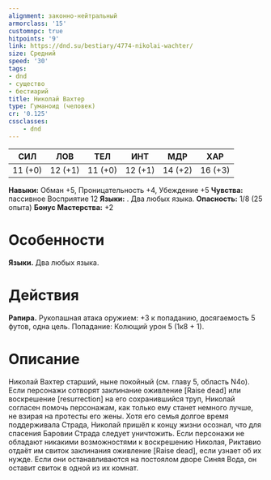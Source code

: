 ```yaml
---
alignment: законно-нейтральный
armorclass: '15'
customnpc: true
hitpoints: '9'
link: https://dnd.su/bestiary/4774-nikolai-wachter/
size: Средний
speed: '30'
tags:
- dnd
- существо
- бестиарий
title: Николай Вахтер
type: Гуманоид (человек)
cr: '0.125'
cssclasses:
    - dnd
---
```



| СИЛ | ЛОВ | ТЕЛ | ИНТ | МДР | ХАР |
|---|---|---|---|---|---|
| 11 (+0) | 12 (+1) | 11 (+0) | 12 (+1) | 14 (+2) | 16 (+3) |
**Навыки:** Обман +5, Проницательность +4, Убеждение +5
**Чувства:** пассивное Восприятие 12
**Языки:** . Два любых языка.
**Опасность:** 1/8 (25 опыта)
**Бонус Мастерства:** +2


# Особенности
**Языки.** Два любых языка.


# Действия
**Рапира.** Рукопашная атака оружием: +3 к попаданию, досягаемость 5 футов, одна цель. Попадание: Колющий урон 5 (1к8 + 1).


# Описание
Николай Вахтер старший, ныне покойный (см. главу 5, область N4o). Если персонажи сотворят заклинание оживление [Raise dead] или воскрешение [resurrection] на его сохранившийся труп, Николай согласен помочь персонажам, как только ему станет немного лучше, не взирая на протесты его жены. Хотя его семья долгое время поддерживала Страда, Николай пришёл к концу жизни осознал, что для спасения Баровии Страда следует уничтожить. Если персонажи не обладают никакими возможностями к воскрешению Николая, Риктавио отдаёт им свиток заклинания оживление [Raise dead], если узнает об их нужде. Если они останавливаются на постоялом дворе Синяя Вода, он оставит свиток в одной из их комнат.